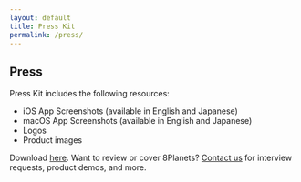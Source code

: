 ```yaml
---
layout: default
title: Press Kit
permalink: /press/
---
```


## Press

Press Kit includes the following resources:

- iOS App Screenshots (available in English and Japanese)
- macOS App Screenshots (available in English and Japanese)
- Logos
- Product images

Download [here](https://github.com/pixyzehn/8planets.app/releases/latest/download/presskit.zip). Want to review or cover 8Planets? [Contact us](/contact/) for interview requests, product demos, and more.
